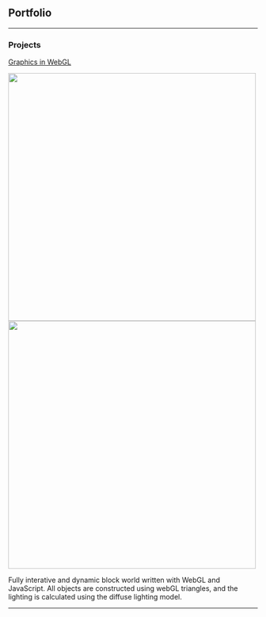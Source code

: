 ## Portfolio

---

### Projects

[Graphics in WebGL](/sample)

<p float="left">
    <img src="images/webgl.gif" width="500"/>
    <img src="images/webgl2.gif" width="500"/>
</p>

Fully interative and dynamic block world written with WebGL and JavaScript. All objects are constructed using webGL triangles, and the lighting is calculated using the diffuse lighting model.

---
